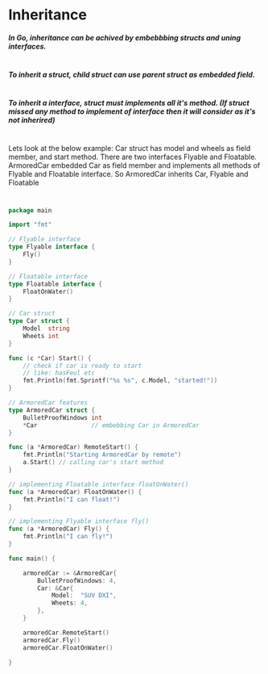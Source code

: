 # Inheritance

##### In Go, inheritance can be achived by embebbbing structs and uning interfaces.
#
##### To inherit a struct,  child struct can use parent struct as embedded field.
#
##### To inherit a interface, struct must implements all it's method. (If struct missed any method to implement of interface then it will consider as it's not inherired) 
#
Lets look at the below example:
Car struct has model and wheels as field member, and start method.
There are two interfaces Flyable and Floatable. 
ArmoredCar embedded Car as field member and implements all methods of Flyable and Floatable interface. So ArmoredCar inherits Car, Flyable and Floatable
#
```go
package main

import "fmt"

// Flyable interface
type Flyable interface {
	Fly()
}

// Floatable interface
type Floatable interface {
	FloatOnWater()
}

// Car struct
type Car struct {
	Model  string
	Wheets int
}

func (c *Car) Start() {
	// check if car is ready to start
	// like: hasFeul etc
	fmt.Println(fmt.Sprintf("%s %s", c.Model, "started!"))
}

// ArmoredCar features
type ArmoredCar struct {
	BulletProofWindows int
	*Car               // embebbing Car in ArmoredCar
}

func (a *ArmoredCar) RemoteStart() {
	fmt.Println("Starting ArmoredCar by remote")
	a.Start() // calling car's start method
}

// implementing Floatable interface floatOnWater()
func (a *ArmoredCar) FloatOnWater() {
	fmt.Println("I can float!")
}

// implementing Flyable interface fly()
func (a *ArmoredCar) Fly() {
	fmt.Println("I can fly!")
}

func main() {

	armoredCar := &ArmoredCar{
		BulletProofWindows: 4,
		Car: &Car{
			Model:  "SUV DXI",
			Wheets: 4,
		},
	}

	armoredCar.RemoteStart()
	armoredCar.Fly()
	armoredCar.FloatOnWater()

}

```
